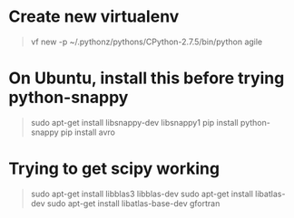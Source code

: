 # Create new virtualenv
> vf new -p ~/.pythonz/pythons/CPython-2.7.5/bin/python agile

# On Ubuntu, install this before trying python-snappy
> sudo apt-get install libsnappy-dev libsnappy1
> pip install python-snappy
> pip install avro

# Trying to get scipy working
> sudo apt-get install libblas3 libblas-dev
> sudo apt-get install libatlas-dev
> sudo apt-get install libatlas-base-dev gfortran
